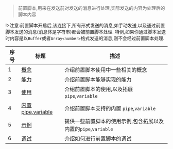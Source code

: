 > 前置脚本,用来在发送前对发送的消息进行处理,实际发送的内容为处理后的脚本内容

!>注意:前置脚本开启后,该连接下,所有形式发送的消息,如手动发送,以及通过前置脚本发送的消息(消息体是字符串)都会被前置脚本处理. 特例,如果你通过脚本发送时内容是以`Buffer`或者`Array<number>`格式发送的消息,则不会经过前置脚本处理.

| 序号 | 标题                                                       | 描述                                                           |
| ---- | ---------------------------------------------------------- | -------------------------------------------------------------- |
| 1    | [概念](zh-cn/pre-publish-script/concept.md)                | 介绍前置脚本使用中一些相关的概念                               |
| 2    | [能力](zh-cn/pre-publish-script/capability.md)             | 介绍前置脚本能够实现的能力                                     |
| 3    | [使用](zh-cn/pre-publish-script/usage.md)                  | 介绍前置脚本的使用,以及拓展 `pipe`,`variable`                  |
| 4    | [内置 pipe,variable](zh-cn/pre-publish-script/built_in.md) | 介绍前置脚本支持的内置 `pipe`,`variable`                       |
| 5    | [示例](zh-cn/pre-publish-script/demo.md)                   | 提供一些前置脚本的使用示例,包含拓展以及内置的`pipe`,`variable` |
| 6    | [调试](zh-cn/pre-publish-script/debug.md)                  | 介绍如何进行前置脚本的调试                                     |
